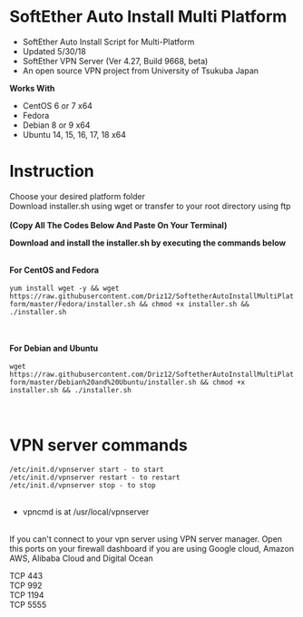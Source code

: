 # SoftEther Auto Install Multi Platform<br />
* SoftEther Auto Install Script for Multi-Platform<br />
* Updated 5/30/18
* SoftEther VPN Server (Ver 4.27, Build 9668, beta)
* An open source VPN project from University of Tsukuba Japan<br />

<b>Works With</b>
  * CentOS 6 or 7 x64
  * Fedora
  * Debian 8 or 9 x64
  * Ubuntu 14, 15, 16, 17, 18 x64

# Instruction<br />
Choose your desired platform folder<br />
Download installer.sh using wget or transfer to your root directory using ftp<br /><br />
<b>(Copy All The Codes Below And Paste On Your Terminal)</b>

<b>Download and install the installer.sh by executing the commands below</b><br /><br />


<b>For CentOS and Fedora</b> <br /><br />
```yum install wget -y && wget https://raw.githubusercontent.com/Driz12/SoftetherAutoInstallMultiPlatform/master/Fedora/installer.sh && chmod +x installer.sh && ./installer.sh ```<br /><br /><br />


<b>For Debian and Ubuntu</b> <br /><br />
```wget https://raw.githubusercontent.com/Driz12/SoftetherAutoInstallMultiPlatform/master/Debian%20and%20Ubuntu/installer.sh && chmod +x installer.sh && ./installer.sh```<br /><br /><br />


# VPN server commands<br />
```/etc/init.d/vpnserver start - to start```<br />
```/etc/init.d/vpnserver restart - to restart```<br />
```/etc/init.d/vpnserver stop - to stop```<br /><br />

* vpncmd is at /usr/local/vpnserver<br /><br />

If you can't connect to your vpn server using VPN server manager. Open this ports on your firewall dashboard if you are using Google cloud, Amazon AWS, Alibaba Cloud and Digital Ocean<br />

TCP 443<br />
TCP 992<br />
TCP 1194<br />
TCP 5555<br />



